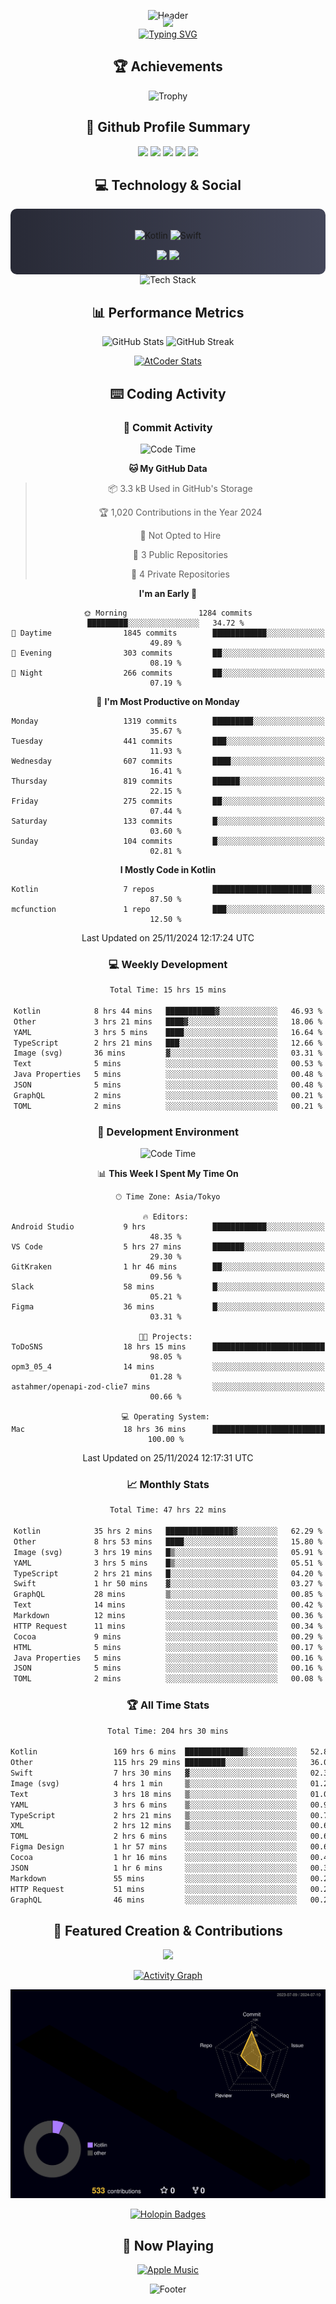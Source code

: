<div align="center">
  
![Header](https://capsule-render.vercel.app/api?type=waving&color=gradient&customColorList=12&height=300&section=header&text=Welcome%20to%20Batapii's%20Universe&fontSize=50&animation=fadeIn&fontAlignY=40&desc=Android%20Developer%20|%20Kotlin%20LOVE%20)

<div style="margin-top: -20px;">
  <img src="https://readme-typing-svg.herokuapp.com/?lines=Crafting+Android+Experiences;Building+Tomorrow's+Apps+Today;Always+Learning,+Always+Growing&font=Fira%20Code&center=true&width=440&height=45&color=f75c7e&vCenter=true&size=22&pause=1000">
</div>

<a href="https://git.io/typing-svg">
  <img src="https://readme-typing-svg.demolab.com?font=Fira+Code&weight=600&size=28&duration=4000&pause=1000&center=true&vCenter=true&width=800&lines=Hey+there!+I'm+Batapii+%F0%9F%91%8B;Android+Developer+from+Japan+%F0%9F%87%AF%F0%9F%87%B5" alt="Typing SVG" />
</a>

## 🏆 Achievements

![Trophy](https://github-profile-trophy.vercel.app/?username=batapii&theme=onestar&no-frame=true&no-bg=true&column=8&rank=SSS,SS,S,AAA,AA,A,B,C&margin-w=10&margin-h=10)

## 🎯 Github Profile Summary

<div align="center">
  <img src="http://github-profile-summary-cards.vercel.app/api/cards/profile-details?username=batapii&theme=radical" />
  <img src="http://github-profile-summary-cards.vercel.app/api/cards/repos-per-language?username=batapii&theme=radical" />
  <img src="http://github-profile-summary-cards.vercel.app/api/cards/most-commit-language?username=batapii&theme=radical" />
  <img src="http://github-profile-summary-cards.vercel.app/api/cards/stats?username=batapii&theme=radical" />
  <img src="http://github-profile-summary-cards.vercel.app/api/cards/productive-time?username=batapii&theme=radical" />
</div>

## 💻 Technology & Social

<div align="center" style="background: linear-gradient(to right, #282A36, #44475A); padding: 20px; border-radius: 10px;">

![Kotlin](https://img.shields.io/badge/Kotlin-98.3%25-0095D5?style=for-the-badge&logo=kotlin&logoColor=white&labelColor=282A36)
![Swift](https://img.shields.io/badge/Swift-1.7%25-FA7343?style=for-the-badge&logo=swift&logoColor=white&labelColor=282A36)

<div style="margin-top: 15px">
<a href="https://github.com/batapii"><img src="https://img.shields.io/github/followers/batapii?style=for-the-badge&logo=github&label=Follow&color=ff6e96&labelColor=282A36"/></a>
<a href="https://twitter.com/batapii3939"><img src="https://img.shields.io/twitter/follow/batapii?style=for-the-badge&logo=twitter&color=1DA1F2&labelColor=282A36&label=Follow"/></a>
</div>

</div>

<div align="center">
<img src="https://github-readme-tech-stack.vercel.app/api/cards?title=Tech+Stack&align=center&titleAlign=center&fontSize=20&lineHeight=10&lineCount=4&theme=github_dark&width=800&bg=%230D1117&badge=%23161B22&border=%2321262D&titleColor=%2358A6FF&line1=kotlin%2Ckotlin%2C0095D5%3Bandroid%2Candroid%2C00ff00%3Bjetpackcompose%2Cjetpack%2C4285F4%3B&line2=swift%2Cswift%2CFA7343%3Bfirebase%2Cfirebase%2CFFCA28%3Bgithub%2Cgithub%2C181717%3B&line3=typescript%2Ctypescript%2C3178C6%3Bgraphql%2Cgraphql%2CE10098%3Bsupabase%2Csupabase%2C3FCF8E%3B&line4=gradle%2Cgradle%2C02303A%3Bgitkraken%2Cgitkraken%2C179287%3Bpostman%2Cpostman%2CFF6C37%3B" alt="Tech Stack" />
</div>

## 📊 Performance Metrics

<div align="center">

![GitHub Stats](https://github-readme-stats.vercel.app/api?username=batapii&show_icons=true&theme=radical&hide_border=true&bg_color=0D1117)
![GitHub Streak](https://github-readme-streak-stats.herokuapp.com/?user=batapii&theme=radical&hide_border=true&background=0D1117)

[![AtCoder Stats](https://atcoder-readme-stats.vercel.app/stats/batapii3939?theme=dark&show_history=5&width=495)](https://github.com/iwbc-mzk/atcoder-readme-stats)

</div>

## ⌨️ Coding Activity

### 🌟 Commit Activity
<!--START_SECTION:commit-stats-->
![Code Time](http://img.shields.io/badge/Code%20Time-327%20hrs%2021%20mins-blue)

**🐱 My GitHub Data** 

> 📦 3.3 kB Used in GitHub's Storage 
 > 
> 🏆 1,020 Contributions in the Year 2024
 > 
> 🚫 Not Opted to Hire
 > 
> 📜 3 Public Repositories 
 > 
> 🔑 4 Private Repositories 
 > 
**I'm an Early 🐤** 

```text
🌞 Morning                1284 commits        █████████░░░░░░░░░░░░░░░░   34.72 % 
🌆 Daytime                1845 commits        ████████████░░░░░░░░░░░░░   49.89 % 
🌃 Evening                303 commits         ██░░░░░░░░░░░░░░░░░░░░░░░   08.19 % 
🌙 Night                  266 commits         ██░░░░░░░░░░░░░░░░░░░░░░░   07.19 % 
```
📅 **I'm Most Productive on Monday** 

```text
Monday                   1319 commits        █████████░░░░░░░░░░░░░░░░   35.67 % 
Tuesday                  441 commits         ███░░░░░░░░░░░░░░░░░░░░░░   11.93 % 
Wednesday                607 commits         ████░░░░░░░░░░░░░░░░░░░░░   16.41 % 
Thursday                 819 commits         ██████░░░░░░░░░░░░░░░░░░░   22.15 % 
Friday                   275 commits         ██░░░░░░░░░░░░░░░░░░░░░░░   07.44 % 
Saturday                 133 commits         █░░░░░░░░░░░░░░░░░░░░░░░░   03.60 % 
Sunday                   104 commits         █░░░░░░░░░░░░░░░░░░░░░░░░   02.81 % 
```


**I Mostly Code in Kotlin** 

```text
Kotlin                   7 repos             ██████████████████████░░░   87.50 % 
mcfunction               1 repo              ███░░░░░░░░░░░░░░░░░░░░░░   12.50 % 
```




 Last Updated on 25/11/2024 12:17:24 UTC
<!--END_SECTION:commit-stats-->

### 💻 Weekly Development
<!--START_SECTION:wakatime-->

```txt
Total Time: 15 hrs 15 mins

Kotlin            8 hrs 44 mins   ███████████▓░░░░░░░░░░░░░   46.93 %
Other             3 hrs 21 mins   ████▓░░░░░░░░░░░░░░░░░░░░   18.06 %
YAML              3 hrs 5 mins    ████░░░░░░░░░░░░░░░░░░░░░   16.64 %
TypeScript        2 hrs 21 mins   ███░░░░░░░░░░░░░░░░░░░░░░   12.66 %
Image (svg)       36 mins         ▓░░░░░░░░░░░░░░░░░░░░░░░░   03.31 %
Text              5 mins          ░░░░░░░░░░░░░░░░░░░░░░░░░   00.53 %
Java Properties   5 mins          ░░░░░░░░░░░░░░░░░░░░░░░░░   00.48 %
JSON              5 mins          ░░░░░░░░░░░░░░░░░░░░░░░░░   00.48 %
GraphQL           2 mins          ░░░░░░░░░░░░░░░░░░░░░░░░░   00.21 %
TOML              2 mins          ░░░░░░░░░░░░░░░░░░░░░░░░░   00.21 %
```

<!--END_SECTION:wakatime-->

### 🔨 Development Environment
<!--START_SECTION:dev-stats-->
![Code Time](http://img.shields.io/badge/Code%20Time-327%20hrs%2021%20mins-blue)

📊 **This Week I Spent My Time On** 

```text
🕑︎ Time Zone: Asia/Tokyo

🔥 Editors: 
Android Studio           9 hrs               ████████████░░░░░░░░░░░░░   48.35 % 
VS Code                  5 hrs 27 mins       ███████░░░░░░░░░░░░░░░░░░   29.30 % 
GitKraken                1 hr 46 mins        ██░░░░░░░░░░░░░░░░░░░░░░░   09.56 % 
Slack                    58 mins             █░░░░░░░░░░░░░░░░░░░░░░░░   05.21 % 
Figma                    36 mins             █░░░░░░░░░░░░░░░░░░░░░░░░   03.31 % 

🐱‍💻 Projects: 
ToDoSNS                  18 hrs 15 mins      █████████████████████████   98.05 % 
opm3_05_4                14 mins             ░░░░░░░░░░░░░░░░░░░░░░░░░   01.28 % 
astahmer/openapi-zod-clie7 mins              ░░░░░░░░░░░░░░░░░░░░░░░░░   00.66 % 

💻 Operating System: 
Mac                      18 hrs 36 mins      █████████████████████████   100.00 % 
```


 Last Updated on 25/11/2024 12:17:31 UTC
<!--END_SECTION:dev-stats-->

### 📈 Monthly Stats
<!--START_SECTION:wakamonth-->

```txt
Total Time: 47 hrs 22 mins

Kotlin            35 hrs 2 mins   ███████████████▓░░░░░░░░░   62.29 %
Other             8 hrs 53 mins   ████░░░░░░░░░░░░░░░░░░░░░   15.80 %
Image (svg)       3 hrs 19 mins   █▒░░░░░░░░░░░░░░░░░░░░░░░   05.91 %
YAML              3 hrs 5 mins    █▒░░░░░░░░░░░░░░░░░░░░░░░   05.51 %
TypeScript        2 hrs 21 mins   █░░░░░░░░░░░░░░░░░░░░░░░░   04.20 %
Swift             1 hr 50 mins    ▓░░░░░░░░░░░░░░░░░░░░░░░░   03.27 %
GraphQL           28 mins         ▒░░░░░░░░░░░░░░░░░░░░░░░░   00.85 %
Text              14 mins         ░░░░░░░░░░░░░░░░░░░░░░░░░   00.42 %
Markdown          12 mins         ░░░░░░░░░░░░░░░░░░░░░░░░░   00.36 %
HTTP Request      11 mins         ░░░░░░░░░░░░░░░░░░░░░░░░░   00.34 %
Cocoa             9 mins          ░░░░░░░░░░░░░░░░░░░░░░░░░   00.29 %
HTML              5 mins          ░░░░░░░░░░░░░░░░░░░░░░░░░   00.17 %
Java Properties   5 mins          ░░░░░░░░░░░░░░░░░░░░░░░░░   00.16 %
JSON              5 mins          ░░░░░░░░░░░░░░░░░░░░░░░░░   00.16 %
TOML              2 mins          ░░░░░░░░░░░░░░░░░░░░░░░░░   00.08 %
```

<!--END_SECTION:wakamonth-->

### 🏆 All Time Stats
<!--START_SECTION:wakaalltime-->

```txt
Total Time: 204 hrs 30 mins

Kotlin                 169 hrs 6 mins  █████████████▒░░░░░░░░░░░   52.85 %
Other                  115 hrs 29 mins █████████░░░░░░░░░░░░░░░░   36.09 %
Swift                  7 hrs 30 mins   ▓░░░░░░░░░░░░░░░░░░░░░░░░   02.34 %
Image (svg)            4 hrs 1 min     ▒░░░░░░░░░░░░░░░░░░░░░░░░   01.26 %
Text                   3 hrs 18 mins   ▒░░░░░░░░░░░░░░░░░░░░░░░░   01.04 %
YAML                   3 hrs 6 mins    ▒░░░░░░░░░░░░░░░░░░░░░░░░   00.97 %
TypeScript             2 hrs 21 mins   ▒░░░░░░░░░░░░░░░░░░░░░░░░   00.74 %
XML                    2 hrs 12 mins   ▒░░░░░░░░░░░░░░░░░░░░░░░░   00.69 %
TOML                   2 hrs 6 mins    ░░░░░░░░░░░░░░░░░░░░░░░░░   00.66 %
Figma Design           1 hr 57 mins    ░░░░░░░░░░░░░░░░░░░░░░░░░   00.61 %
Cocoa                  1 hr 16 mins    ░░░░░░░░░░░░░░░░░░░░░░░░░   00.40 %
JSON                   1 hr 6 mins     ░░░░░░░░░░░░░░░░░░░░░░░░░   00.35 %
Markdown               55 mins         ░░░░░░░░░░░░░░░░░░░░░░░░░   00.29 %
HTTP Request           51 mins         ░░░░░░░░░░░░░░░░░░░░░░░░░   00.27 %
GraphQL                46 mins         ░░░░░░░░░░░░░░░░░░░░░░░░░   00.24 %
```

<!--END_SECTION:wakaalltime-->


## 🌟 Featured Creation & Contributions

<div align="center">
  <a href="https://github.com/batapii/ToDoSNS">
    <img src="https://github-readme-stats.vercel.app/api/pin/?username=batapii&repo=ToDoSNS&theme=radical&hide_border=true&bg_color=0D1117" />
  </a>

[![Activity Graph](https://github-readme-activity-graph.vercel.app/graph?username=batapii&custom_title=Contribution%20Graph&hide_border=true&theme=radical&bg_color=0D1117)](https://github.com/ashutosh00710/github-readme-activity-graph)

![3D Contrib](./profile-3d-contrib/profile-night-rainbow.svg)

[![Holopin Badges](https://holopin.me/batapii)](https://holopin.io/@batapii)

</div>

## 🎵 Now Playing

<div align="center">
  
[![Apple Music](https://music-profile.rayriffy.com/theme/dark.svg?uid=001005.6598667d2ffd4a10a4f429edd0ba24c4.1156)](https://github.com/rayriffy/apple-music-github-profile)

</div>

![Footer](https://capsule-render.vercel.app/api?type=waving&color=gradient&customColorList=12&height=100&section=footer)

</div>
